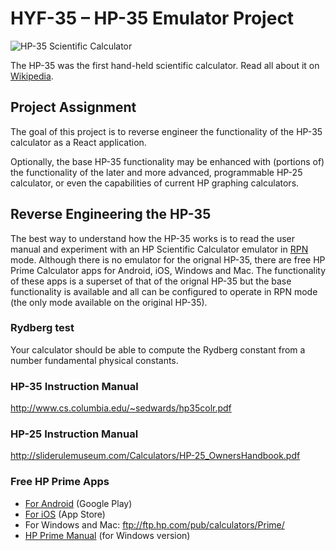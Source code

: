 # HYF-35 – HP-35 Emulator Project

![HP-35 Scientific Calculator](http://hpmemoryproject.org/pict/wall_b/hp35.jpg)

The HP-35 was the first hand-held scientific calculator. Read all about it on [Wikipedia](https://en.wikipedia.org/wiki/HP-35).

## Project Assignment

The goal of this project is to reverse engineer the functionality of the HP-35 calculator as a React application.

Optionally, the base HP-35 functionality may be enhanced with (portions of) the functionality of the later and more advanced, programmable HP-25 calculator, or even the capabilities of current HP graphing calculators.

## Reverse Engineering the HP-35

The best way to understand how the HP-35 works is to read the user manual and experiment with an HP Scientific Calculator emulator in [RPN](https://en.wikipedia.org/wiki/Reverse_Polish_notation) mode. Although there is no emulator for the orignal HP-35, there are free HP Prime Calculator apps for Android, iOS, Windows and Mac. The functionality of these apps is a superset of that of the orignal HP-35 but the base functionality is available and all can be configured to operate in RPN mode (the only mode available on the original HP-35).

### Rydberg test

Your calculator should be able to compute the Rydberg constant from a number fundamental physical constants. 

### HP-35 Instruction Manual

http://www.cs.columbia.edu/~sedwards/hp35colr.pdf

### HP-25 Instruction Manual

http://sliderulemuseum.com/Calculators/HP-25_OwnersHandbook.pdf

### Free HP Prime Apps

- [For Android](https://play.google.com/store/apps/details?id=com.hp.primecalculator.free) (Google Play)
- [For iOS](https://itunes.apple.com/us/app/hp-prime-free/id1208226883?mt=8) (App Store)
- For Windows and Mac: ftp://ftp.hp.com/pub/calculators/Prime/
- [HP Prime Manual](http://h10032.www1.hp.com/ctg/Manual/c04773072) (for Windows version)